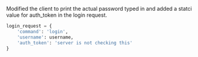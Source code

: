 Modified the client to print the actual password typed in and added a statci value for auth_token in the login request.
```python
login_request = {
    'command': 'login',
    'username': username,
    'auth_token': 'server is not checking this'
}
```